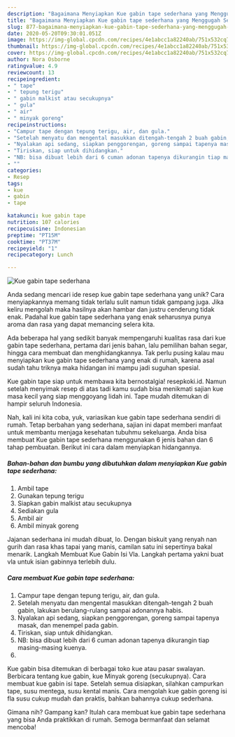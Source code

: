 ```yaml
---
description: "Bagaimana Menyiapkan Kue gabin tape sederhana yang Menggugah Selera"
title: "Bagaimana Menyiapkan Kue gabin tape sederhana yang Menggugah Selera"
slug: 877-bagaimana-menyiapkan-kue-gabin-tape-sederhana-yang-menggugah-selera
date: 2020-05-20T09:30:01.051Z
image: https://img-global.cpcdn.com/recipes/4e1abcc1a82240ab/751x532cq70/kue-gabin-tape-sederhana-foto-resep-utama.jpg
thumbnail: https://img-global.cpcdn.com/recipes/4e1abcc1a82240ab/751x532cq70/kue-gabin-tape-sederhana-foto-resep-utama.jpg
cover: https://img-global.cpcdn.com/recipes/4e1abcc1a82240ab/751x532cq70/kue-gabin-tape-sederhana-foto-resep-utama.jpg
author: Nora Osborne
ratingvalue: 4.9
reviewcount: 13
recipeingredient:
- " tape"
- " tepung terigu"
- " gabin malkist atau secukupnya"
- " gula"
- " air"
- " minyak goreng"
recipeinstructions:
- "Campur tape dengan tepung terigu, air, dan gula."
- "Setelah menyatu dan mengental masukkan ditengah-tengah 2 buah gabin, lakukan berulang-rulang sampai adonannya habis."
- "Nyalakan api sedang, siapkan penggorengan, goreng sampai tapenya masak, dan menempel pada gabin."
- "Tiriskan, siap untuk dihidangkan."
- "NB: bisa dibuat lebih dari 6 cuman adonan tapenya dikurangin tiap masing-masing kuenya."
- ""
categories:
- Resep
tags:
- kue
- gabin
- tape

katakunci: kue gabin tape 
nutrition: 107 calories
recipecuisine: Indonesian
preptime: "PT15M"
cooktime: "PT37M"
recipeyield: "1"
recipecategory: Lunch

---
```



![Kue gabin tape sederhana](https://img-global.cpcdn.com/recipes/4e1abcc1a82240ab/751x532cq70/kue-gabin-tape-sederhana-foto-resep-utama.jpg)

Anda sedang mencari ide resep kue gabin tape sederhana yang unik? Cara menyiapkannya memang tidak terlalu sulit namun tidak gampang juga. Jika keliru mengolah maka hasilnya akan hambar dan justru cenderung tidak enak. Padahal kue gabin tape sederhana yang enak seharusnya punya aroma dan rasa yang dapat memancing selera kita.

Ada beberapa hal yang sedikit banyak mempengaruhi kualitas rasa dari kue gabin tape sederhana, pertama dari jenis bahan, lalu pemilihan bahan segar, hingga cara membuat dan menghidangkannya. Tak perlu pusing kalau mau menyiapkan kue gabin tape sederhana yang enak di rumah, karena asal sudah tahu triknya maka hidangan ini mampu jadi suguhan spesial.

Kue gabin tape siap untuk membawa kita bernostalgia! resepkoki.id. Namun setelah menyimak resep di atas tadi kamu sudah bisa menikmati sajian kue masa kecil yang siap menggoyang lidah ini. Tape mudah ditemukan di hampir seluruh Indonesia.


Nah, kali ini kita coba, yuk, variasikan kue gabin tape sederhana sendiri di rumah. Tetap berbahan yang sederhana, sajian ini dapat memberi manfaat untuk membantu menjaga kesehatan tubuhmu sekeluarga. Anda bisa membuat Kue gabin tape sederhana menggunakan 6 jenis bahan dan 6 tahap pembuatan. Berikut ini cara dalam menyiapkan hidangannya.

<!--inarticleads1-->

##### Bahan-bahan dan bumbu yang dibutuhkan dalam menyiapkan Kue gabin tape sederhana:

1. Ambil  tape
1. Gunakan  tepung terigu
1. Siapkan  gabin malkist atau secukupnya
1. Sediakan  gula
1. Ambil  air
1. Ambil  minyak goreng


Jajanan sederhana ini mudah dibuat, lo. Dengan biskuit yang renyah nan gurih dan rasa khas tapai yang manis, camilan satu ini sepertinya bakal menarik. Langkah Membuat Kue Gabin Isi Vla. Langkah pertama yakni buat vla untuk isian gabinnya terlebih dulu. 

<!--inarticleads2-->

##### Cara membuat Kue gabin tape sederhana:

1. Campur tape dengan tepung terigu, air, dan gula.
1. Setelah menyatu dan mengental masukkan ditengah-tengah 2 buah gabin, lakukan berulang-rulang sampai adonannya habis.
1. Nyalakan api sedang, siapkan penggorengan, goreng sampai tapenya masak, dan menempel pada gabin.
1. Tiriskan, siap untuk dihidangkan.
1. NB: bisa dibuat lebih dari 6 cuman adonan tapenya dikurangin tiap masing-masing kuenya.
1. 


Kue gabin bisa ditemukan di berbagai toko kue atau pasar swalayan. Berbicara tentang kue gabin, kue Minyak goreng (secukupnya). Cara membuat kue gabin isi tape. Setelah semua disiapkan, silahkan campurkan tape, susu mentega, susu kental manis. Cara mengolah kue gabin goreng isi fla susu cukup mudah dan praktis, bahkan bahannya cukup sederhana. 

Gimana nih? Gampang kan? Itulah cara membuat kue gabin tape sederhana yang bisa Anda praktikkan di rumah. Semoga bermanfaat dan selamat mencoba!
